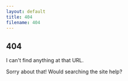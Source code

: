 ```yaml
---
layout: default
title: 404
filename: 404
---
```


## 404

I can't find anything at that URL.

Sorry about that! Would searching the site help?